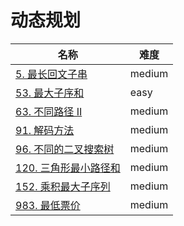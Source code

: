 # 动态规划

**名称**|**难度**
--------|--------
[5. 最长回文子串](../problems/63.%20最长回文子串)|medium
[53. 最大子序和](../problems/53.%20最大子序和)|easy
[63. 不同路径 II](../problems/63.%20不同路径%20II)|medium
[91. 解码方法](../problems/96.%20不同的二叉搜索树)|medium
[96. 不同的二叉搜索树](../problems/96.%20不同的二叉搜索树)|medium
[120. 三角形最小路径和](../problems/120.%20三角形最小路径和)|medium
[152. 乘积最大子序列](../problems/152.%20乘积最大子序列)|medium
[983. 最低票价](../problems/983.%20最低票价)|medium
